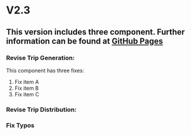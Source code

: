 # V2.3

## This version includes three component. Further information can be found at [GitHub Pages](https://pages.github.com/)
### Revise Trip Generation:  
This component has three fixes:
1. Fix item A
2. Fix item B
3. Fix item C

### Revise Trip Distribution: 

### Fix Typos
